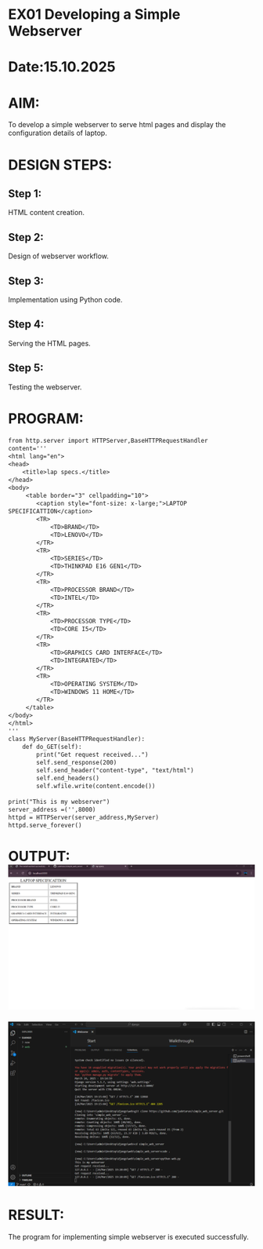 # EX01 Developing a Simple Webserver

# Date:15.10.2025
# AIM:
To develop a simple webserver to serve html pages and display the configuration details of laptop.

# DESIGN STEPS:
## Step 1:
HTML content creation.

## Step 2:
Design of webserver workflow.

## Step 3:
Implementation using Python code.

## Step 4:
Serving the HTML pages.

## Step 5:
Testing the webserver.

# PROGRAM:
```
from http.server import HTTPServer,BaseHTTPRequestHandler
content='''
<html lang="en">
<head>
    <title>lap specs.</title>
</head>
<body>
     <table border="3" cellpadding="10">
        <caption style="font-size: x-large;">LAPTOP SPECIFICATTION</caption>
        <TR>
            <TD>BRAND</TD>
            <TD>LENOVO</TD>
        </TR>
        <TR>
            <TD>SERIES</TD>
            <TD>THINKPAD E16 GEN1</TD>
        </TR>
        <TR>
            <TD>PROCESSOR BRAND</TD>
            <TD>INTEL</TD>
        </TR>
        <TR>
            <TD>PROCESSOR TYPE</TD>
            <TD>CORE I5</TD>
        </TR>
        <TR>
            <TD>GRAPHICS CARD INTERFACE</TD>
            <TD>INTEGRATED</TD>
        </TR>
        <TR>
            <TD>OPERATING SYSTEM</TD>
            <TD>WINDOWS 11 HOME</TD>
        </TR>
     </table> 
</body>
</html>
'''
class MyServer(BaseHTTPRequestHandler):
    def do_GET(self):
        print("Get request received...")
        self.send_response(200) 
        self.send_header("content-type", "text/html")       
        self.end_headers()
        self.wfile.write(content.encode())

print("This is my webserver") 
server_address =('',8000)
httpd = HTTPServer(server_address,MyServer)
httpd.serve_forever()
```
# OUTPUT:![alt text](<Screenshot 2025-03-24 192042.png>)
![alt text](<Screenshot 2025-03-24 192124.png>)
# RESULT:
The program for implementing simple webserver is executed successfully.
